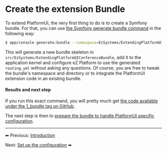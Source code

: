 # Create the extension Bundle

To extend PlatformUI, the very first thing to do is to create a Symfony bundle.
For that, you can use [the Symfony generate bundle command](http://symfony.com/doc/current/bundles/SensioGeneratorBundle/commands/generate_bundle.html) in the following way:

``` bash
$ app/console generate:bundle --namespace=EzSystems/ExtendingPlatformUIConferenceBundle --dir=src --format=yml --no-interaction
```

This will generate a new bundle skeleton in `src/EzSystems/ExtendingPlatformUIConferenceBundle`,
add it to the application kernel and configure eZ Platform to use the generated `routing.yml` without asking any questions.
Of course, you are free to tweak the bundle's namespace and directory or to integrate the PlatformUI extension code in an existing bundle.

#### Results and next step

If you run this exact command, you will pretty much get [the code available under the 1\_bundle tag on GitHub](https://github.com/ezsystems/ExtendingPlatformUIConferenceBundle/tree/1_bundle).

The next step is then to [prepare the bundle to handle PlatformUI specific configuration](2_set_up_the_configuration.md).

------

⬅ Previous: [Introduction](extending_platformui_with_new_navigation.md)

Next: [Set up the configuration](2_set_up_the_configuration.md) ➡

